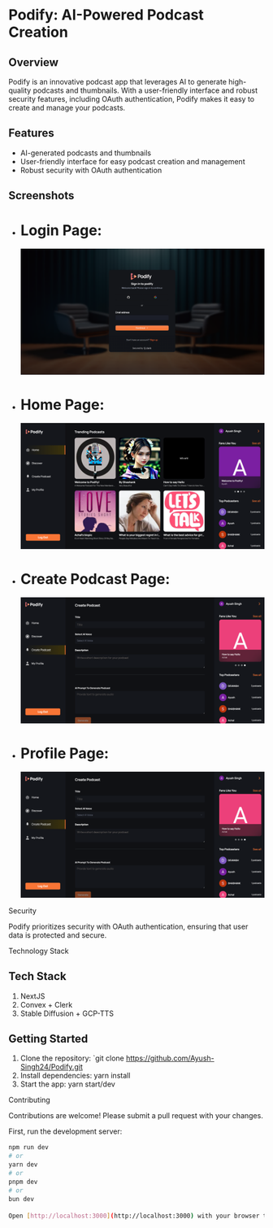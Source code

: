 # Podify: AI-Powered Podcast Creation

## Overview

Podify is an innovative podcast app that leverages AI to generate high-quality podcasts and thumbnails. With a user-friendly interface and robust security features, including OAuth authentication, Podify makes it easy to create and manage your podcasts.

## Features

- AI-generated podcasts and thumbnails
- User-friendly interface for easy podcast creation and management
- Robust security with OAuth authentication

## Screenshots

- # Login Page:
  ![login page](image-1.png)
- # Home Page:
  ![home page](image.png)
- # Create Podcast Page:
  ![create podcast page](<Screenshot 2024-08-14 013613-1.png>)
- # Profile Page:
  ![profile page](<Screenshot 2024-08-14 013613.png>)

Security

Podify prioritizes security with OAuth authentication, ensuring that user data is protected and secure.

Technology Stack

## Tech Stack

1. NextJS
2. Convex + Clerk
3. Stable Diffusion + GCP-TTS

## Getting Started

1. Clone the repository: `git clone https://github.com/Ayush-Singh24/Podify.git
2. Install dependencies: yarn install
3. Start the app: yarn start/dev

Contributing

Contributions are welcome! Please submit a pull request with your changes.

First, run the development server:

```bash
npm run dev
# or
yarn dev
# or
pnpm dev
# or
bun dev

Open [http://localhost:3000](http://localhost:3000) with your browser to see the result.

```
